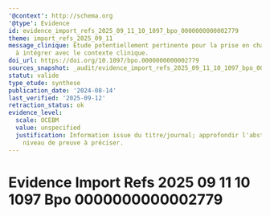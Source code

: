 ```yaml
---
'@context': http://schema.org
'@type': Evidence
id: evidence_import_refs_2025_09_11_10_1097_bpo_0000000000002779
theme: import_refs_2025_09_11
message_clinique: Étude potentiellement pertinente pour la prise en charge musculosquelettique;
  à intégrer avec le contexte clinique.
doi_url: https://doi.org/10.1097/bpo.0000000000002779
sources_snapshot: _audit/evidence_import_refs_2025_09_11_10_1097_bpo_0000000000002779.json
statut: valide
type_etude: synthese
publication_date: '2024-08-14'
last_verified: '2025-09-12'
retraction_status: ok
evidence_level:
  scale: OCEBM
  value: unspecified
  justification: Information issue du titre/journal; approfondir l'abstract pour précision;
    niveau de preuve à préciser.
---
```

# Evidence Import Refs 2025 09 11 10 1097 Bpo 0000000000002779


